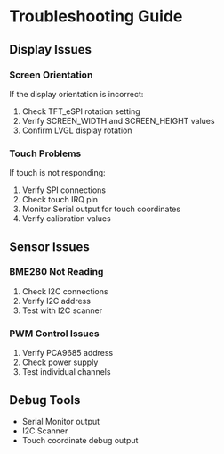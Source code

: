 # Troubleshooting Guide

## Display Issues

### Screen Orientation
If the display orientation is incorrect:
1. Check TFT_eSPI rotation setting
2. Verify SCREEN_WIDTH and SCREEN_HEIGHT values
3. Confirm LVGL display rotation

### Touch Problems
If touch is not responding:
1. Verify SPI connections
2. Check touch IRQ pin
3. Monitor Serial output for touch coordinates
4. Verify calibration values

## Sensor Issues

### BME280 Not Reading
1. Check I2C connections
2. Verify I2C address
3. Test with I2C scanner

### PWM Control Issues
1. Verify PCA9685 address
2. Check power supply
3. Test individual channels

## Debug Tools
- Serial Monitor output
- I2C Scanner
- Touch coordinate debug output

